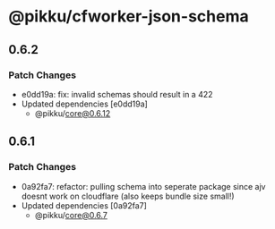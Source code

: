 # @pikku/cfworker-json-schema

## 0.6.2

### Patch Changes

- e0dd19a: fix: invalid schemas should result in a 422
- Updated dependencies [e0dd19a]
  - @pikku/core@0.6.12

## 0.6.1

### Patch Changes

- 0a92fa7: refactor: pulling schema into seperate package since ajv doesnt work on cloudflare (also keeps bundle size small!)
- Updated dependencies [0a92fa7]
  - @pikku/core@0.6.7
